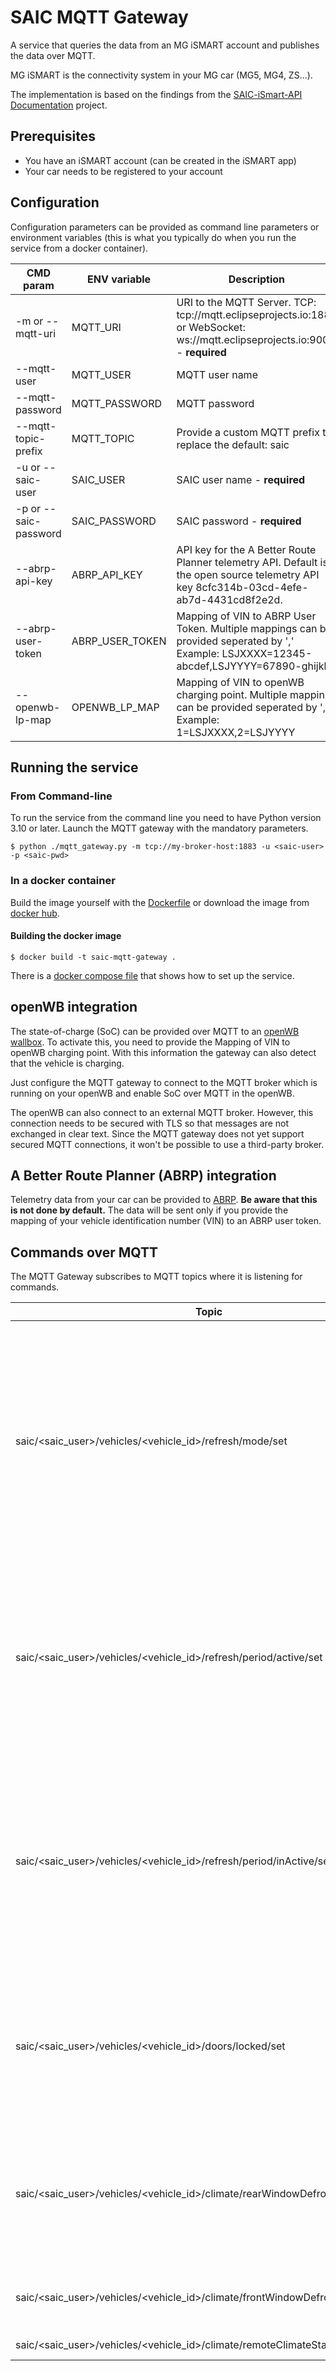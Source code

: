 # SAIC MQTT Gateway

A service that queries the data from an MG iSMART account and publishes the data over MQTT.

MG iSMART is the connectivity system in your MG car (MG5, MG4, ZS...).

The implementation is based on the findings from the [SAIC-iSmart-API Documentation](https://github.com/SAIC-iSmart-API/documentation) project.

## Prerequisites

* You have an iSMART account (can be created in the iSMART app)
* Your car needs to be registered to your account

## Configuration

Configuration parameters can be provided as command line parameters or environment variables (this is what you typically do when you run the service from a docker container).

| CMD param             | ENV variable    | Description                                                                                                                              |
|-----------------------|-----------------|------------------------------------------------------------------------------------------------------------------------------------------|
| -m or --mqtt-uri      | MQTT_URI        | URI to the MQTT Server. TCP: tcp://mqtt.eclipseprojects.io:1883 or WebSocket: ws://mqtt.eclipseprojects.io:9001 - **required**           |
| --mqtt-user           | MQTT_USER       | MQTT user name                                                                                                                           |
| --mqtt-password       | MQTT_PASSWORD   | MQTT password                                                                                                                            |
| --mqtt-topic-prefix   | MQTT_TOPIC      | Provide a custom MQTT prefix to replace the default: saic                                                                                |
| -u or --saic-user     | SAIC_USER       | SAIC user name - **required**                                                                                                            |
| -p or --saic-password | SAIC_PASSWORD   | SAIC password - **required**                                                                                                             |
| --abrp-api-key        | ABRP_API_KEY    | API key for the A Better Route Planner telemetry API. Default is the open source telemetry API key 8cfc314b-03cd-4efe-ab7d-4431cd8f2e2d. |
| --abrp-user-token     | ABRP_USER_TOKEN | Mapping of VIN to ABRP User Token. Multiple mappings can be provided seperated by ',' Example: LSJXXXX=12345-abcdef,LSJYYYY=67890-ghijkl |
| --openwb-lp-map       | OPENWB_LP_MAP   | Mapping of VIN to openWB charging point. Multiple mappings can be provided seperated by ',' Example: 1=LSJXXXX,2=LSJYYYY                 |


## Running the service

### From Command-line

To run the service from the command line you need to have Python version 3.10 or later.
Launch the MQTT gateway with the mandatory parameters.

```
$ python ./mqtt_gateway.py -m tcp://my-broker-host:1883 -u <saic-user> -p <saic-pwd>
```

### In a docker container

Build the image yourself with the [Dockerfile](Dockerfile) or download the image from [docker hub](https://hub.docker.com/r/saicismartapi/saic-python-mqtt-gateway).

#### Building the docker image
```
$ docker build -t saic-mqtt-gateway .
```

There is a [docker compose file](docker-compose.yml) that shows how to set up the service.

## openWB integration

The state-of-charge (SoC) can be provided over MQTT to an [openWB wallbox](https://openwb.de). To activate this, you need to provide the Mapping of VIN to openWB charging point. With this information the gateway can also detect that the vehicle is charging.

Just configure the MQTT gateway to connect to the MQTT broker which is running on your openWB and enable SoC over MQTT in the openWB.

The openWB can also connect to an external MQTT broker. However, this connection needs to be secured with TLS so that messages are not exchanged in clear text. Since the MQTT gateway does not yet support secured MQTT connections, it won't be possible to use a third-party broker.

## A Better Route Planner (ABRP) integration

Telemetry data from your car can be provided to [ABRP](https://abetterrouteplanner.com/). **Be aware that this is not done by default.** The data will be sent only if you provide the mapping of your vehicle identification number (VIN) to an ABRP user token.

## Commands over MQTT

The MQTT Gateway subscribes to MQTT topics where it is listening for commands.

| Topic                                                                            | Value range                 | Description                                                                                                                                                                                                                            |
|----------------------------------------------------------------------------------|-----------------------------|----------------------------------------------------------------------------------------------------------------------------------------------------------------------------------------------------------------------------------------|
| saic/<saic_user>/vehicles/<vehicle_id>/refresh/mode/set                          | periodic/off/force          | The gateway queries the vehicle and charge status periodically after a vehicle start event has happened (default value: periodic. The periodic refresh can be switched off (value: off). A refresh can also be forced (value: forced). |
| saic/<saic_user>/vehicles/<vehicle_id>/refresh/period/active/set                 | refresh interval in seconds | In case a vehicle start event has occurred, the gateway queries the status every 30 seconds (default value). The refresh interval can be modified with this topic.                                                                     |
| saic/<saic_user>/vehicles/<vehicle_id>/refresh/period/inActive/set               | refresh interval in seconds | Vehicle and charge status are queried once per day (default value: 86400) independently from any event. Changing this to a lower value might affect the 12V battery of your vehicle. Be very careful!                                  |
| saic/<saic_user>/vehicles/<vehicle_id>/doors/locked/set                          | true/false                  | Lock or unlock your car. This is not always working. It might take some time until it takes effect. Don't trust this feature. Use your car key!                                                                                        |
| saic/<saic_user>/vehicles/<vehicle_id>/climate/rearWindowDefrosterHeating/set    | on/off                      | Turn rear window defroster heating on or off. This is not always working. It might take some time until it takes effect.                                                                                                               |
| saic/<saic_user>/vehicles/<vehicle_id>/climate/frontWindowDefrosterHeating/set   | on/off                      | Turn front window defroster heating on or off                                                                                                                                                                                          |
| saic/<saic_user>/vehicles/<vehicle_id>/climate/remoteClimateState/set            | on/off                      | Turn A/C on or off                                                                                                                                                                                                                     |
